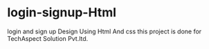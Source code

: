 # login-signup-Html
login and sign up Design Using Html And css
this project is done for TechAspect Solution Pvt.ltd.
